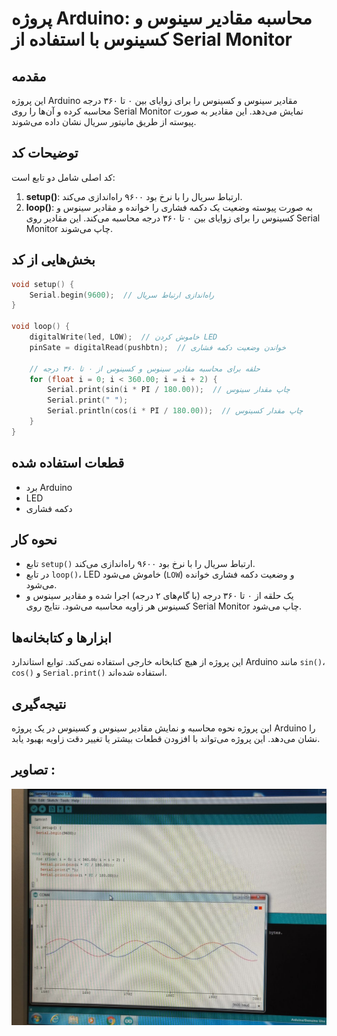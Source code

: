 
# پروژه Arduino: محاسبه مقادیر سینوس و کسینوس با استفاده از Serial Monitor

## مقدمه
این پروژه Arduino مقادیر سینوس و کسینوس را برای زوایای بین ۰ تا ۳۶۰ درجه محاسبه کرده و آن‌ها را روی Serial Monitor نمایش می‌دهد. این مقادیر به صورت پیوسته از طریق مانیتور سریال نشان داده می‌شوند.

## توضیحات کد
کد اصلی شامل دو تابع است:
1. **setup()**: ارتباط سریال را با نرخ بود ۹۶۰۰ راه‌اندازی می‌کند.
2. **loop()**: به صورت پیوسته وضعیت یک دکمه فشاری را خوانده و مقادیر سینوس و کسینوس را برای زوایای بین ۰ تا ۳۶۰ درجه محاسبه می‌کند. این مقادیر روی Serial Monitor چاپ می‌شوند.

## بخش‌هایی از کد
```cpp
void setup() {
    Serial.begin(9600);  // راه‌اندازی ارتباط سریال
}

void loop() {
    digitalWrite(led, LOW);  // خاموش کردن LED
    pinSate = digitalRead(pushbtn);  // خواندن وضعیت دکمه فشاری

    // حلقه برای محاسبه مقادیر سینوس و کسینوس از ۰ تا ۳۶۰ درجه
    for (float i = 0; i < 360.00; i = i + 2) {
        Serial.print(sin(i * PI / 180.00));  // چاپ مقدار سینوس
        Serial.print(" ");
        Serial.println(cos(i * PI / 180.00));  // چاپ مقدار کسینوس
    }
}
```

## قطعات استفاده شده
- برد Arduino
- LED
- دکمه فشاری

## نحوه کار
- تابع `setup()` ارتباط سریال را با نرخ بود ۹۶۰۰ راه‌اندازی می‌کند.
- در تابع `loop()`، LED خاموش می‌شود (`LOW`) و وضعیت دکمه فشاری خوانده می‌شود.
- یک حلقه از ۰ تا ۳۶۰ درجه (با گام‌های ۲ درجه) اجرا شده و مقادیر سینوس و کسینوس هر زاویه محاسبه می‌شود.
  نتایج روی Serial Monitor چاپ می‌شود.

## ابزارها و کتابخانه‌ها
این پروژه از هیچ کتابخانه خارجی استفاده نمی‌کند. توابع استاندارد Arduino مانند `sin()`، `cos()` و `Serial.print()` استفاده شده‌اند.

## نتیجه‌گیری
این پروژه نحوه محاسبه و نمایش مقادیر سینوس و کسینوس در یک پروژه Arduino را نشان می‌دهد.
این پروژه می‌تواند با افزودن قطعات بیشتر یا تغییر دقت زاویه‌ بهبود یابد.

## تصاویر :

![شماتیک مدار](https://github.com/viana-rhs/Microprocessor/blob/main/%D8%AC%D9%84%D8%B3%D9%87%2023%20%D9%85%D9%87%D8%B1/sinAndcos/pick1.jpg?raw=true)
